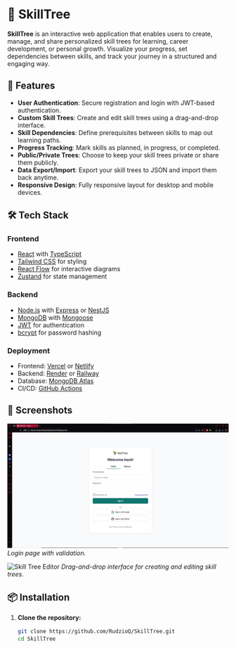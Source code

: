 # 🌱 SkillTree

**SkillTree** is an interactive web application that enables users to create, manage, and share personalized skill trees for learning, career development, or personal growth. Visualize your progress, set dependencies between skills, and track your journey in a structured and engaging way.

## 🚀 Features

- **User Authentication**: Secure registration and login with JWT-based authentication.
- **Custom Skill Trees**: Create and edit skill trees using a drag-and-drop interface.
- **Skill Dependencies**: Define prerequisites between skills to map out learning paths.
- **Progress Tracking**: Mark skills as planned, in progress, or completed.
- **Public/Private Trees**: Choose to keep your skill trees private or share them publicly.
- **Data Export/Import**: Export your skill trees to JSON and import them back anytime.
- **Responsive Design**: Fully responsive layout for desktop and mobile devices.

## 🛠️ Tech Stack

### Frontend

- [React](https://reactjs.org/) with [TypeScript](https://www.typescriptlang.org/)
- [Tailwind CSS](https://tailwindcss.com/) for styling
- [React Flow](https://reactflow.dev/) for interactive diagrams
- [Zustand](https://zustand-demo.pmnd.rs/) for state management

### Backend

- [Node.js](https://nodejs.org/) with [Express](https://expressjs.com/) or [NestJS](https://nestjs.com/)
- [MongoDB](https://www.mongodb.com/) with [Mongoose](https://mongoosejs.com/)
- [JWT](https://jwt.io/) for authentication
- [bcrypt](https://github.com/kelektiv/node.bcrypt.js/) for password hashing

### Deployment

- Frontend: [Vercel](https://vercel.com/) or [Netlify](https://www.netlify.com/)
- Backend: [Render](https://render.com/) or [Railway](https://railway.app/)
- Database: [MongoDB Atlas](https://www.mongodb.com/cloud/atlas)
- CI/CD: [GitHub Actions](https://github.com/features/actions)

## 📸 Screenshots

![Login page](./screenshots/login.png)
*Login page with validation.*

![Skill Tree Editor](./screenshots/editor.png)
*Drag-and-drop interface for creating and editing skill trees.*

## 📦 Installation

1. **Clone the repository:**

   ```bash
   git clone https://github.com/RudzioQ/SkillTree.git
   cd SkillTree
